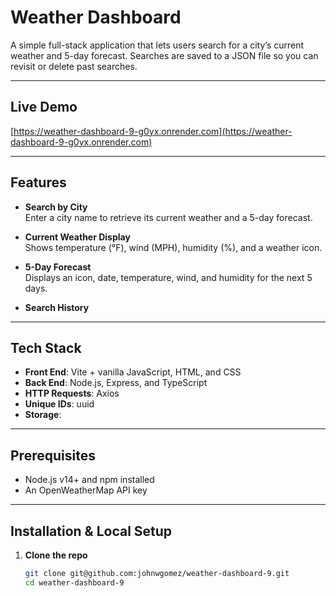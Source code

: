 # Weather Dashboard

A simple full-stack application that lets users search for a city’s current weather and 5-day forecast. Searches are saved to a JSON file so you can revisit or delete past searches.

---

## Live Demo

[https://weather-dashboard-9-g0yx.onrender.com](https://weather-dashboard-9-g0yx.onrender.com)

---

## Features

- **Search by City**  
  Enter a city name to retrieve its current weather and a 5-day forecast.

- **Current Weather Display**  
  Shows temperature (°F), wind (MPH), humidity (%), and a weather icon.

- **5-Day Forecast**  
  Displays an icon, date, temperature, wind, and humidity for the next 5 days.

- **Search History**  

---

## Tech Stack

- **Front End**: Vite + vanilla JavaScript, HTML, and CSS  
- **Back End**: Node.js, Express, and TypeScript  
- **HTTP Requests**: Axios  
- **Unique IDs**: uuid  
- **Storage**:

---

## Prerequisites

- Node.js v14+ and npm installed  
- An OpenWeatherMap API key

---

## Installation & Local Setup

1. **Clone the repo**  
   ```bash
   git clone git@github.com:johnwgomez/weather-dashboard-9.git
   cd weather-dashboard-9
